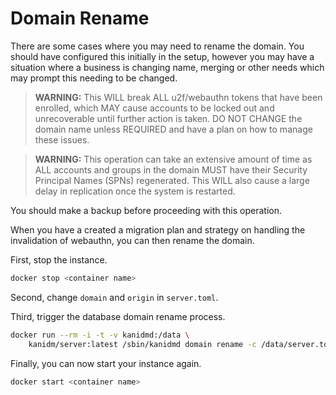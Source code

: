 # Domain Rename

There are some cases where you may need to rename the domain. You should have configured this
initially in the setup, however you may have a situation where a business is changing name, merging
or other needs which may prompt this needing to be changed.

> **WARNING:** This WILL break ALL u2f/webauthn tokens that have been enrolled, which MAY cause
> accounts to be locked out and unrecoverable until further action is taken. DO NOT CHANGE the
> domain name unless REQUIRED and have a plan on how to manage these issues.

> **WARNING:** This operation can take an extensive amount of time as ALL accounts and groups in the
> domain MUST have their Security Principal Names (SPNs) regenerated. This WILL also cause a large
> delay in replication once the system is restarted.

You should make a backup before proceeding with this operation.

When you have a created a migration plan and strategy on handling the invalidation of webauthn, you
can then rename the domain.

First, stop the instance.

```bash
docker stop <container name>
```

Second, change `domain` and `origin` in `server.toml`.

Third, trigger the database domain rename process.

```bash
docker run --rm -i -t -v kanidmd:/data \
    kanidm/server:latest /sbin/kanidmd domain rename -c /data/server.toml
```

Finally, you can now start your instance again.

```bash
docker start <container name>
```
